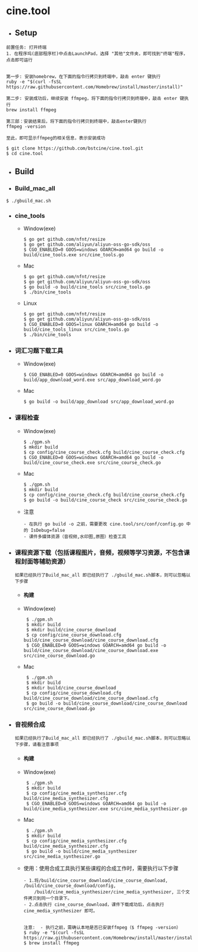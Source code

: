 # cine.tool
- ## Setup

```
前置任务: 打开终端
1. 在程序坞(底部程序栏)中点击LaunchPad，选择 "其他"文件夹，即可找到"终端"程序，点击即可运行


第一步: 安装homebrew，在下面的指令行拷贝到终端中，敲击 enter 键执行
ruby -e "$(curl -fsSL https://raw.githubusercontent.com/Homebrew/install/master/install)"

第二步: 安装成功后，继续安装 ffmpeg，将下面的指令行拷贝到终端中，敲击 enter 键执行
brew install ffmpeg

第三部：安装结束后，将下面的指令行拷贝到终端中，敲击enter键执行
ffmpeg -version

至此，即可显示ffmpeg的相关信息，表示安装成功
```

```shell
$ git clone https://github.com/bstcine/cine.tool.git
$ cd cine.tool
```
      
- ## Build

- ### Build_mac_all
```
$ ./gbuild_mac.sh
```

- ### cine_tools
  - Window(exe)
     ```
     $ go get github.com/nfnt/resize
     $ go get github.com/aliyun/aliyun-oss-go-sdk/oss
     $ CGO_ENABLED=0 GOOS=windows GOARCH=amd64 go build -o build/cine_tools.exe src/cine_tools.go
     ```
  - Mac
     ```
     $ go get github.com/nfnt/resize
     $ go get github.com/aliyun/aliyun-oss-go-sdk/oss
     $ go build -o build/cine_tools src/cine_tools.go
     $ ./bin/cine_tools
     ```
  - Linux
     ```
     $ go get github.com/nfnt/resize
     $ go get github.com/aliyun/aliyun-oss-go-sdk/oss
     $ CGO_ENABLED=0 GOOS=linux GOARCH=amd64 go build -o build/cine_tools_linux src/cine_tools.go
     $ ./bin/cine_tools
     ```  

- ### 词汇习题下载工具
  - Window(exe)
     ```
     $ CGO_ENABLED=0 GOOS=windows GOARCH=amd64 go build -o build/app_download_word.exe src/app_download_word.go
     ```
  - Mac
     ```
     $ go build -o build/app_download src/app_download_word.go
     ```
      
- ### 课程检查
  - Window(exe)
     ```
     $ ./gpm.sh
     $ mkdir build
     $ cp config/cine_course_check.cfg build/cine_course_check.cfg
     $ CGO_ENABLED=0 GOOS=windows GOARCH=amd64 go build -o build/cine_course_check.exe src/cine_course_check.go
     ```
      
  - Mac
     ```
     $ ./gpm.sh
     $ mkdir build
     $ cp config/cine_course_check.cfg build/cine_course_check.cfg
     $ go build -o build/cine_course_check src/cine_course_check.go
     ```
      
  - 注意
     ```
     - 在执行 go build -o 之前，需要更改 cine.tool/src/conf/config.go 中的 IsDebug=false
     - 课件多媒体资源（音视频,水印图,原图）检查工具
     ```
     
- ### 课程资源下载（包括课程图片，音频，视频等学习资源，不包含课程封面等辅助资源）
  ```
  如果已经执行了Build_mac_all 即已经执行了 ./gbuild_mac.sh脚本，则可以忽略以下步骤
  ```
  - #### 构建
  - Window(exe)
    ```
     $ ./gpm.sh
     $ mkdir build
     $ mkdir build/cine_course_download
     $ cp config/cine_course_download.cfg build/cine_course_download/cine_course_download.cfg
     $ CGO_ENABLED=0 GOOS=windows GOARCH=amd64 go build -o build/cine_course_download/cine_course_download.exe src/cine_course_download.go
    ```
  
  - Mac
    ```
     $ ./gpm.sh
     $ mkdir build
     $ mkdir build/cine_course_download
     $ cp config/cine_course_download.cfg build/cine_course_download/cine_course_download.cfg
     $ go build -o build/cine_course_download/cine_course_download src/cine_course_download.go
    ```

- ### 音视频合成
  ```
  如果已经执行了Build_mac_all 即已经执行了 ./gbuild_mac.sh脚本，则可以忽略以下步骤，请看注意事项
  ```
  - #### 构建
  - Window(exe)
    ```
     $ ./gpm.sh
     $ mkdir build
     $ cp config/cine_media_synthesizer.cfg build/cine_media_synthesizer.cfg
     $ CGO_ENABLED=0 GOOS=windows GOARCH=amd64 go build -o build/cine_media_synthesizer.exe src/cine_media_synthesizer.go
    ```

  - Mac
    ```
     $ ./gpm.sh
     $ mkdir build
     $ cp config/cine_media_synthesizer.cfg build/cine_media_synthesizer.cfg
     $ go build -o build/cine_media_synthesizer src/cine_media_synthesizer.go
    ```
     
  - 使用：使用合成工具执行某些课程的合成工作时，需要执行以下步骤
    ```
    - 1.将/build/cine_course_download/cine_course_download, /build/cine_course_download/config,
        /build/cine_media_synthesizer/cine_media_synthesizer, 三个文件拷贝到同一个目录下。
    - 2.点击执行 cine_course_download，课件下载成功后，点击执行cine_media_synthesizer 即可。
    
    
    注意:  - 执行之前，需确认本地是否已安装ffmpeg（$ ffmpeg -version）
    $ ruby -e "$(curl -fsSL https://raw.githubusercontent.com/Homebrew/install/master/install)"
    $ brew install ffmpeg
    ```
